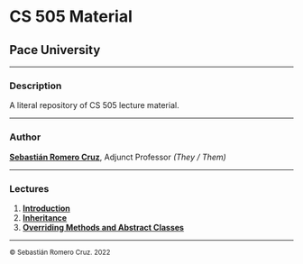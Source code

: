 # CS 505 Material

## Pace University

---

### Description

A literal repository of CS 505 lecture material.

---

### Author

[**Sebastián Romero Cruz**](https://github.com/sebastianromerocruz), Adjunct Professor _(They / Them)_


---

### Lectures

1. [**Introduction**](src/introduction/)
2. [**Inheritance**](src/inheritance/)
3. [**Overriding Methods and Abstract Classes**](src/overridingMethodsAndAbstract/)

---

<sub>© Sebastián Romero Cruz. 2022</sub>